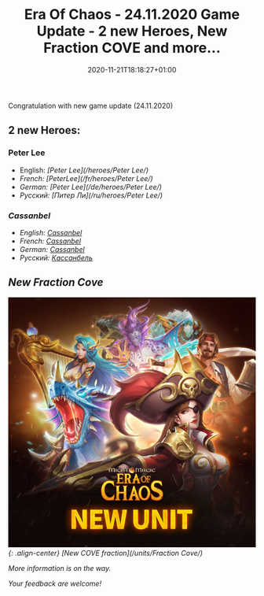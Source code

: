 ﻿---
title: "Era Of Chaos - 24.11.2020 Game Update - 2 new Heroes, New Fraction COVE and more..."
date: 2020-11-21T18:18:27+01:00
categories:
  - blog
tags:
  - Update20201124
---

Congratulation with new game update (24.11.2020)

## 2 new Heroes:
 
### Peter Lee
 
 - English: <i class="fas fa-chess-king"/>  [Peter Lee](/heroes/Peter Lee/)
 - French: <i class="fas fa-chess-king"/>  [PeterLee](/fr/heroes/Peter Lee/)
 - German: <i class="fas fa-chess-king"/>  [Peter Lee](/de/heroes/Peter Lee/)
 - Русский: <i class="fas fa-chess-king"/>  [Питер Ли](/ru/heroes/Peter Lee/)

### Cassanbel
- English: <i class="fas fa-chess-king"/>  [Cassanbel](/heroes/Cassanbel/)
- French: <i class="fas fa-chess-king"/>  [Cassanbel](/fr/heroes/Cassanbel/)
- German: <i class="fas fa-chess-king"/>  [Cassanbel](/de/heroes/Cassanbel/)
- Русский: <i class="fas fa-chess-king"/>  [Кассанбель](/ru/heroes/Cassanbel/)


## New Fraction Cove
![image-center](/assets/images/units/newunits.png){: .align-center}
<i class="fab fa-optin-monster"/> [New COVE fraction](/units/Fraction Cove/)

More information is on the way.

Your feedback are welcome!